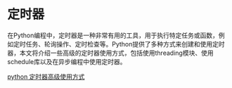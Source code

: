 # 定时器

<show-structure depth="2"/>

在Python编程中，定时器是一种非常有用的工具，用于执行特定任务或函数，例如定时任务、轮询操作、定时检查等。Python提供了多种方式来创建和使用定时器，本文将介绍一些高级的定时器使用方式，包括使用threading模块、使用schedule库以及在异步编程中使用定时器。

<seealso>
<category ref="ref_docs">
    <a href="https://mp.weixin.qq.com/s/cyhC1CAys9mKEc_I86mmjg">python 定时器高级使用方式</a>
</category>
<category ref="ref_github">
</category>
<category ref="ref_issues">
</category>
<category ref="ref_hf"></category>
<category ref="ref_ms"></category>
</seealso>